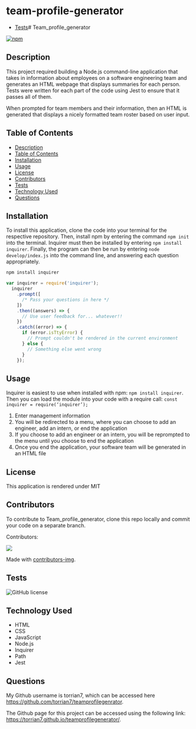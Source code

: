 # team-profile-generator
 - [Tests](#tests)# Team_profile_generator

  [![npm](https://badge.fury.io/js/inquirer.svg)](http://badge.fury.io/js/inquirer)

## Description
This project required building a Node.js command-line application that takes in information about employees on a software engineering team and generates an HTML webpage that displays summaries for each person. Tests were written for each part of the code using Jest to ensure that it passes all of them.

When prompted for team members and their information, then an HTML is generated that displays a nicely formatted team roster based on user input.

## Table of Contents
- [Description](#description)
- [Table of Contents](#table-of-contents)
- [Installation](#installation)
- [Usage](#usage)
- [License](#license)
- [Contributors](#contributors)
- [Tests](#tests)
- [Technology Used](#technology-used)
- [Questions](#questions)

## Installation

To install this application, clone the code into your terminal for the respective repository. Then, install npm by entering the command ```npm init```  into the terminal. Inquirer must then be installed by entering ```npm install inquirer```. Finally, the program can then be run by entering ```node develop/index.js``` into the command line, and answering each question appropriately.

```JavaScript
npm install inquirer

var inquirer = require('inquirer');
  inquirer
    .prompt([
      /* Pass your questions in here */
    ])
    .then((answers) => {
      // Use user feedback for... whatever!!
    })
    .catch((error) => {
      if (error.isTtyError) {
        // Prompt couldn't be rendered in the current environment
      } else {
        // Something else went wrong
      }
    });
```
 
## Usage
Inquirer is easiest to use when installed with npm:  ``` npm install inquirer ```. Then you can load the module into your code with a require call: ``` const inquirer = require(‘inquirer’); ```
1. Enter management information
2. You will be redirected to a menu, where you can choose to add an engineer, add an intern, or end the application
3. If you choose to add an engineer or an intern, you will be reprompted to the menu until you choose to end the application
4. Once you end the application, your software team will be generated in an HTML file

## License
This application is rendered under MIT

## Contributors
To contribute to Team_profile_generator, clone this repo locally and commit your code on a separate branch.
  
Contributors:

<a href="https://github.com/torrian7/teamprofilegenerator/graphs/contributors">
  <img src="https://contrib.rocks/image?repo=torrian7/teamprofilegenerator" />
</a>

Made with [contributors-img](https://contrib.rocks).

## Tests
![GitHub license](https://img.shields.io/badge/test-100%25-success)

## Technology Used
- HTML
- CSS
- JavaScript
- Node.js
- Inquirer
- Path
- Jest

## Questions
My Github username is torrian7, which can be accessed here https://github.com/torrian7/teamprofilegenrator.

The Github page for this project can be accessed using the following link: https://torrian7.github.io/teamprofilegenerator/.
